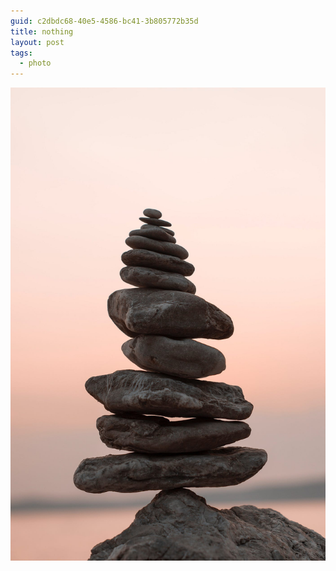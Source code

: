 ```yaml
---
guid: c2dbdc68-40e5-4586-bc41-3b805772b35d
title: nothing
layout: post
tags:
  - photo
---
```


![ston](/assets/2023-09-05-nothing/ston.jpg)

